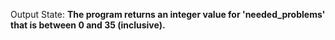 Output State: **The program returns an integer value for 'needed_problems' that is between 0 and 35 (inclusive).**